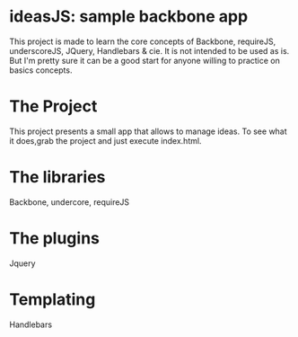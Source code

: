 ideasJS: sample backbone app
==========================================

This project is made to learn the core concepts of Backbone, requireJS, underscoreJS, JQuery, Handlebars & cie.
It is not intended to be used as is. But I'm pretty sure it can be a good start for anyone willing to practice on basics concepts.

The Project
===========

This project presents a small app that allows to manage ideas.
To see what it does,grab the project and just execute index.html.

The libraries
=============
 Backbone, undercore, requireJS
 
The plugins
===========
 Jquery

Templating
==========

Handlebars
